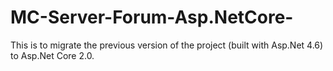 # MC-Server-Forum-Asp.NetCore-
This is to migrate the previous version of the project (built with Asp.Net 4.6) to Asp.Net Core 2.0.
